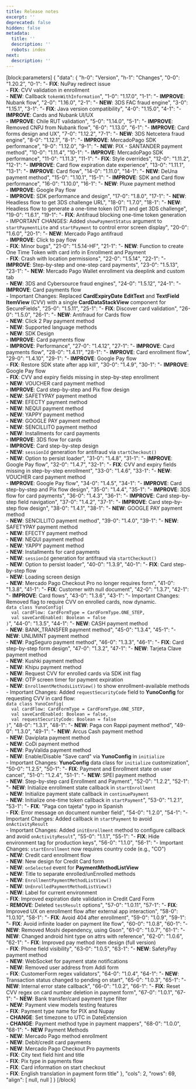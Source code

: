 ```yaml
---
title: Release notes
excerpt: ''
deprecated: false
hidden: false
metadata:
  title: ''
  description: ''
  robots: index
next:
  description: ''
---
```

[block:parameters]
{
  "data": {
    "h-0": "Version",
    "h-1": "Changes",
    "0-0": "1.20.2",
    "0-1": "- **FIX**: NuPay redirect issue<br>- **FIX**: CVV validation in enrollment<br>- **NEW**: Callback `tokenWithInformation`",
    "1-0": "1.17.0",
    "1-1": "- **IMPROVE**: Nubank flow",
    "2-0": "1.16.0",
    "2-1": "- **NEW**: 3DS FAC fraud engine",
    "3-0": "1.15.1",
    "3-1": "- **FIX**: Java version compatibility",
    "4-0": "1.15.0",
    "4-1": "- **IMPROVE**: Cards and Nubank UI/UX<br>- **IMPROVE**: Chile RUT validation",
    "5-0": "1.14.0",
    "5-1": "- **IMPROVE**: Removed CNPJ from Nubank flow",
    "6-0": "1.13.0",
    "6-1": "- **IMPROVE**: Card forms design and UX",
    "7-0": "1.12.2",
    "7-1": "- **NEW**: 3DS Netcetera fraud engine",
    "8-0": "1.12.1",
    "8-1": "- **IMPROVE**: MercadoPago SDK performance",
    "9-0": "1.12.0",
    "9-1": "- **NEW**: PIX - SANTANDER payment method",
    "10-0": "1.11.4",
    "10-1": "- **IMPROVE**: MercadoPago SDK performance",
    "11-0": "1.11.3",
    "11-1": "- **FIX**: Style overrides",
    "12-0": "1.11.2",
    "12-1": "- **IMPROVE**: Card flow expiration date experience",
    "13-0": "1.11.1",
    "13-1": "- **IMPROVE**: Card flow",
    "14-0": "1.11.0",
    "14-1": "- **NEW**: DeUna payment method",
    "15-0": "1.10.1",
    "15-1": "- **IMPROVE**: SDK and Card flow performance",
    "16-0": "1.10.0",
    "16-1": "- **NEW**: Pluxe payment method<br>- **IMPROVE**: Google Pay flow<br>- **IMPROVE**: SDK performance and design",
    "17-0": "1.8.0",
    "17-1": "- **NEW**: Headless flow to get 3DS challenge URL",
    "18-0": "1.7.0",
    "18-1": "- **NEW**: Headless flow to generate a one-time token (OTT) and get 3DS challenge",
    "19-0": "1.6.1",
    "19-1": "- **FIX**: Antifraud blocking one-time token generation<br>- IMPORTANT CHANGES: Added `showPaymentStatus` argument to `startPaymentLite` and `startPayment` to control error screen display",
    "20-0": "1.6.0",
    "20-1": "- **NEW**: Mercado Pago antifraud<br>- **IMPROVE**: Click to pay flow<br>- **FIX**: Minor bugs",
    "21-0": "1.5.14-HF",
    "21-1": "- **NEW**: Function to create One Time Token with card info in Enrollment and Payment<br>- **FIX**: Crash with location permissions",
    "22-0": "1.5.14",
    "22-1": "- **IMPROVE**: Step-by-step and one-step card payments",
    "23-0": "1.5.13",
    "23-1": "- **NEW**: Mercado Pago Wallet enrollment via deeplink and custom tab<br>- **NEW**: 3DS and Cybersource fraud engines",
    "24-0": "1.5.12",
    "24-1": "- **IMPROVE**: Card payments flow<br>- Important Changes: Replaced **CardExpiryDate** **EditText** and **TextField** **ItemView** (CVV) with a single **CardDataStackView** component for SecureFields",
    "25-0": "1.5.11",
    "25-1": "- **FIX**: Discover card validation",
    "26-0": "1.5.0",
    "26-1": "- **NEW**: Antifraud for Cards flow<br>- **NEW**: Click 2 Pay payment method<br>- **NEW**: Supported language methods<br>- **NEW**: SDK Design<br>- **IMPROVE**: Card payments flow<br>- **IMPROVE**: Performance",
    "27-0": "1.4.12",
    "27-1": "- **IMPROVE**: Card payments flow",
    "28-0": "1.4.11",
    "28-1": "- **IMPROVE**: Card enrollment flow",
    "29-0": "1.4.10",
    "29-1": "- **IMPROVE**: Google Pay flow<br>- **FIX**: Restore SDK state after app kill",
    "30-0": "1.4.9",
    "30-1": "- **IMPROVE**: Google Pay flow<br>- **FIX**: CVV and expiry fields missing in step-by-step enrollment<br>- **NEW**: VOUCHER card payment method<br>- **IMPROVE**: Card step-by-step and Pix flow design<br>- **NEW**: SAFETYPAY payment method<br>- **NEW**: EFECTY payment method<br>- **NEW**: NEQUI payment method<br>- **NEW**: YAPPY payment method<br>- **NEW**: GOOGLE PAY payment method<br>- **NEW**: SENCILLITO payment method<br>- **NEW**: Installments for card payments<br>- **IMPROVE**: 3DS flow for cards<br>- **IMPROVE**: Card step-by-step design<br>- **NEW**: `sessionId` generation for antifraud via `startCheckout()`<br>- **NEW**: Option to persist loader",
    "31-0": "1.4.8",
    "31-1": "- **IMPROVE**: Google Pay flow",
    "32-0": "1.4.7",
    "32-1": "- **FIX**: CVV and expiry fields missing in step-by-step enrollment",
    "33-0": "1.4.6",
    "33-1": "- **NEW**: VOUCHER card payment method<br>- **IMPROVE**: Google Pay flow",
    "34-0": "1.4.5",
    "34-1": "- **IMPROVE**: Card step-by-step and Pix flow design",
    "35-0": "1.4.4",
    "35-1": "- **IMPROVE**: 3DS flow for card payments",
    "36-0": "1.4.3",
    "36-1": "- **IMPROVE**: Card step-by-step field navigation",
    "37-0": "1.4.2",
    "37-1": "- **IMPROVE**: Card step-by-step flow design",
    "38-0": "1.4.1",
    "38-1": "- **NEW**: GOOGLE PAY payment method<br>- **NEW**: SENCILLITO payment method",
    "39-0": "1.4.0",
    "39-1": "- **NEW**: SAFETYPAY payment method<br>- **NEW**: EFECTY payment method<br>- **NEW**: NEQUI payment method<br>- **NEW**: YAPPY payment method<br>- **NEW**: Installments for card payments<br>- **NEW**: `sessionId` generation for antifraud via `startCheckout()`<br>- **NEW**: Option to persist loader",
    "40-0": "1.3.9",
    "40-1": "- **FIX**: Card step-by-step flow<br>- **NEW**: Loading screen design<br>- **NEW**: Mercado Pago Checkout Pro no longer requires form",
    "41-0": "1.3.8",
    "41-1": "- **FIX**: Customer with null document",
    "42-0": "1.3.7",
    "42-1": "- **IMPROVE**: Card flows",
    "43-0": "1.3.6",
    "43-1": "- Important Changes: Removed flag to require CVV on enrolled cards, now dynamic.<br>`data class YunoConfig(` <br>`  val cardFlow: CardFormType = CardFormType.ONE_STEP,`<br>`  val saveCardEnabled: Boolean = false`<br>`)`",
    "44-0": "1.3.5",
    "44-1": "- **NEW**: CASH payment method<br>- **NEW**: BANK_TRANSFER payment method",
    "45-0": "1.3.4",
    "45-1": "- **NEW**: UNLIMINT payment method<br>- **NEW**: PagSeguro payment method",
    "46-0": "1.3.3",
    "46-1": "- **FIX**: Card step-by-step form design",
    "47-0": "1.3.2",
    "47-1": "- **NEW**: Tarjeta Clave payment method<br>- **NEW**: Kushki payment method<br>- **NEW**: Khipu payment method<br>- **NEW**: Request CVV for enrolled cards via SDK init flag<br>- **NEW**: OTP screen timer for payment expiration<br>- **NEW**: `EnrollmentMethodsListView()` to show enrollment-available methods<br>- Important Changes: Added `requestSecurityCode` field to **YunoConfig** for requesting CVV in card flow:<br>`data class YunoConfig(` <br>`  val cardFlow: CardFormType = CardFormType.ONE_STEP,`<br>`  val saveCardEnabled: Boolean = false,`<br>`  val requestSecurityCode: Boolean = false`<br>`)`",
    "48-0": "1.3.1",
    "48-1": "- **NEW**: Paga con Rappi payment method",
    "49-0": "1.3.0",
    "49-1": "- **NEW**: Arcus Cash payment method<br>- **NEW**: Daviplata payment method<br>- **NEW**: CoDi payment method<br>- **NEW**: PayValida payment method<br>- **NEW**: Enable/Disable \"Save card\" via **YunoConfig** in `initialize`<br>- Important Changes: **YunoConfig** data class for `initialize` customization",
    "50-0": "1.2.5",
    "50-1": "- **FIX**: Payment and Enrollment state on user cancel",
    "51-0": "1.2.4",
    "51-1": "- **NEW**: SPEI payment method<br>- **NEW**: Step-by-step card Enrollment and Payment",
    "52-0": "1.2.2",
    "52-1": "- **NEW**: Initialize enrollment state callback in `startEnrollment`<br>- **NEW**: Initialize payment state callback in `continuePayment`<br>- **NEW**: Initialize one-time token callback in `startPayment`",
    "53-0": "1.2.1",
    "53-1": "- **FIX**: \"Paga con tajeta\" typo in Spanish<br>- **FIX**: Error message on document number field",
    "54-0": "1.2.0",
    "54-1": "- Important Changes: Added callback in `startPayment` to avoid `onActivityResult`<br>- Important Changes: Added `initEnrollment` method to configure callback and avoid `onActivityResult`",
    "55-0": "1.1.1",
    "55-1": "- **FIX**: Hide environment tag for production keys",
    "56-0": "1.1.0",
    "56-1": "- Important Changes: `startEnrollment` now requires country code (e.g., \"CO\")<br>- **NEW**: Credit card enrollment flow<br>- **NEW**: New design for Credit Card form<br>- **NEW**: `onSelected` event for **PaymentMethodListView**<br>- **NEW**: Title to separate enrolled/unEnrolled methods<br>- **NEW**: `EnrollmentPaymentMethodListView()`<br>- **NEW**: `UnEnrolledPaymentMethodListView()`<br>- **NEW**: Label for current environment<br>- **FIX**: Improved expiration date validation in Credit Card Form<br>- **REMOVE**: Deleted `testResult` options",
    "57-0": "1.0.11",
    "57-1": "- **FIX**: Improved UX on enrollment flow after external app interaction",
    "58-0": "1.0.10",
    "58-1": "- **FIX**: Avoid 404 after enrollment",
    "59-0": "1.0.9",
    "59-1": "- **FIX**: Avoid infinite loader on payment lite flow",
    "60-0": "1.0.8",
    "60-1": "- **NEW**: Removed Moshi dependency, using Gson",
    "61-0": "1.0.7",
    "61-1": "- **NEW**: Changed android hint type on attrs with reference",
    "62-0": "1.0.6",
    "62-1": "- **FIX**: Improved pay method item design (full version)<br>- **FIX**: Phone field visibility",
    "63-0": "1.0.5",
    "63-1": "- **NEW**: SafetyPay payment method<br>- **NEW**: WebSocket for payment state notifications<br>- **NEW**: Removed user address from Addi form<br>- **FIX**: CustomerForm regex validators",
    "64-0": "1.0.4",
    "64-1": "- **NEW**: Transaction status changed to pending on start",
    "65-0": "1.0.3",
    "65-1": "- **NEW**: Internal error state callback",
    "66-0": "1.0.2",
    "66-1": "- **FIX**: Reset CVV regex on card number deletion in payment form",
    "67-0": "1.0.1",
    "67-1": "- **NEW**: Bank transfer/card payment type filter<br>- **NEW**: Payment view models testing features<br>- **FIX**: Payment type name for PIX and Nupay<br>- **CHANGE**: Set timezone to UTC in DateExtension<br>- **CHANGE**: Payment method type in payment mappers",
    "68-0": "1.0.0",
    "68-1": "- **NEW** Payment Methods<br>- **NEW**: Mercado Pago method enrollment<br>- **NEW**: Debit/credit card payments<br>- **NEW**: Mercado Pago Checkout Pro payments<br>- **FIX**: City text field hint and title<br>- **FIX**: Pix type in payments flow<br>- **FIX**: Card information on start checkout<br>- **FIX**: English translation in payment form title"
  },
  "cols": 2,
  "rows": 69,
  "align": [
    null,
    null
  ]
}
[/block]